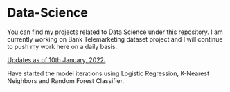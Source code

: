 # Data-Science
You can find my projects related to Data Science under this repository.
I am currently working on Bank Telemarketing dataset project and I will continue to push my work here on a daily basis.

<u>Updates as of 10th January, 2022:</u>

Have started the model iterations using Logistic Regression, K-Nearest Neighbors and Random Forest Classifier.
